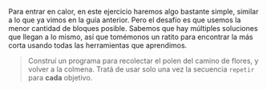 <gs-attire
  attire-url="https://raw.githubusercontent.com/MumukiProject/mumuki-guia-gobstones-practica-repeticion-simple-kids/master/assets/attires/config.json">
</gs-attire>
<gs-toolbox
  toolbox-url="https://raw.githubusercontent.com/MumukiProject/mumuki-guia-gobstones-practica-repeticion-simple-kids/master/assets/toolbox.xml">
</gs-toolbox>

Para entrar en calor, en este ejercicio haremos algo bastante simple, similar a lo que ya vimos en la guía anterior. Pero el desafío es que usemos la menor cantidad de bloques posible. Sabemos que hay múltiples soluciones que llegan a lo mismo, así que tomémonos un ratito para encontrar la más corta usando todas las herramientas que aprendimos.

> Construí un programa para recolectar el polen del camino de flores, y volver a la colmena. Tratá de usar solo una vez la secuencia `repetir` para **cada** objetivo. 
